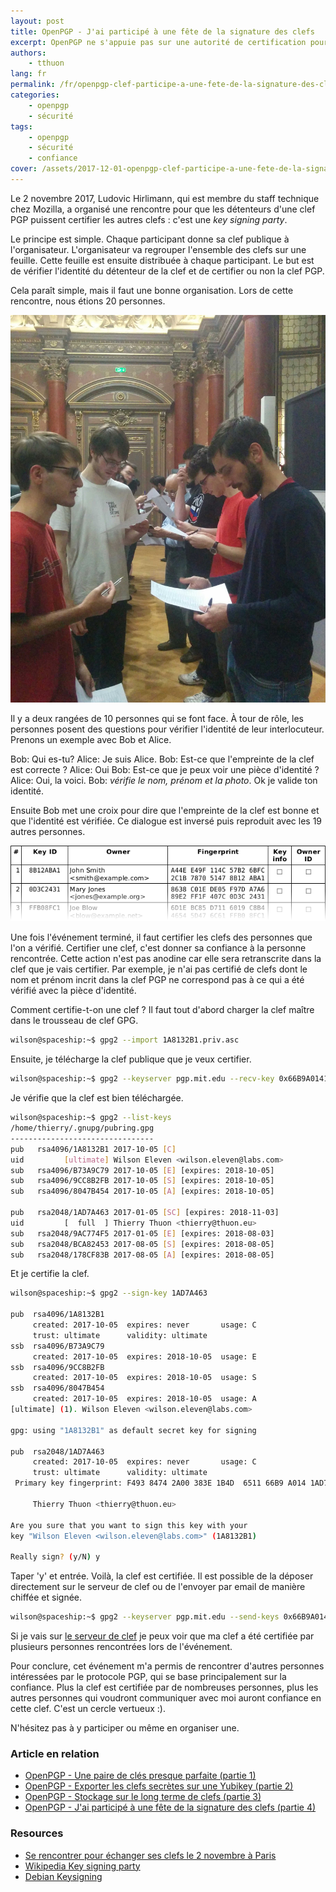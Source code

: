 ```yaml
---
layout: post
title: OpenPGP - J'ai participé à une fête de la signature des clefs
excerpt: OpenPGP ne s'appuie pas sur une autorité de certification pour certifier les personnes, mais sur la confiance.
authors:
    - tthuon
lang: fr
permalink: /fr/openpgp-clef-participe-a-une-fete-de-la-signature-des-clefs/
categories:
    - openpgp
    - sécurité
tags:
    - openpgp
    - sécurité
    - confiance
cover: /assets/2017-12-01-openpgp-clef-participe-a-une-fete-de-la-signature-des-clefs/cover.jpg
---
```


Le 2 novembre 2017, Ludovic Hirlimann, qui est membre du staff technique chez Mozilla, a organisé une rencontre pour que les détenteurs
d'une clef PGP puissent certifier les autres clefs : c'est une _key signing party_.

Le principe est simple. Chaque participant donne sa clef publique à l'organisateur. L'organisateur va regrouper l'ensemble des clefs
sur une feuille. Cette feuille est ensuite distribuée à chaque participant. Le but est de vérifier l'identité du détenteur de la clef et de certifier ou non la clef PGP.

Cela paraît simple, mais il faut une bonne organisation. Lors de cette rencontre, nous étions 20 personnes.

![key signing party](/assets/2017-12-01-openpgp-clef-participe-a-une-fete-de-la-signature-des-clefs/key_signing_party.jpg)

Il y a deux rangées de 10 personnes qui se font face. À tour de rôle, les personnes posent des questions pour vérifier l'identité de leur interlocuteur. Prenons un exemple avec Bob et Alice.

Bob: Qui es-tu?
Alice: Je suis Alice.
Bob: Est-ce que l'empreinte de la clef est correcte ?
Alice: Oui
Bob: Est-ce que je peux voir une pièce d'identité ?
Alice: Oui, la voici.
Bob: _vérifie le nom, prénom et la photo_. Ok je valide ton identité.

Ensuite Bob met une croix pour dire que l'empreinte de la clef est bonne et que l'identité est vérifiée. Ce dialogue est inversé puis reproduit avec les 19 autres personnes.

![key signing party list](/assets/2017-12-01-openpgp-clef-participe-a-une-fete-de-la-signature-des-clefs/keysigning_list.png)

Une fois l'événement terminé, il faut certifier les clefs des personnes que l'on a vérifié. Certifier une clef, c'est donner sa confiance à la personne rencontrée. Cette action n'est pas anodine car elle sera retranscrite dans la clef que je vais certifier. Par exemple, je n'ai pas certifié de clefs dont le nom et prénom incrit dans la clef PGP ne correspond pas à ce qui a été vérifié avec la pièce d'identité.

Comment certifie-t-on une clef ? Il faut tout d'abord charger la clef maître dans le trousseau de clef GPG.

```bash
wilson@spaceship:~$ gpg2 --import 1A8132B1.priv.asc
```

Ensuite, je télécharge la clef publique que je veux certifier.

```bash
wilson@spaceship:~$ gpg2 --keyserver pgp.mit.edu --recv-key 0x66B9A0141AD7A463
```

Je vérifie que la clef est bien téléchargée.

```bash
wilson@spaceship:~$ gpg2 --list-keys
/home/thierry/.gnupg/pubring.gpg
--------------------------------
pub   rsa4096/1A8132B1 2017-10-05 [C]
uid         [ultimate] Wilson Eleven <wilson.eleven@labs.com>
sub   rsa4096/B73A9C79 2017-10-05 [E] [expires: 2018-10-05]
sub   rsa4096/9CC8B2FB 2017-10-05 [S] [expires: 2018-10-05]
sub   rsa4096/8047B454 2017-10-05 [A] [expires: 2018-10-05]

pub   rsa2048/1AD7A463 2017-01-05 [SC] [expires: 2018-11-03]
uid         [  full  ] Thierry Thuon <thierry@thuon.eu>
sub   rsa2048/9AC774F5 2017-01-05 [E] [expires: 2018-08-03]
sub   rsa2048/BCA82453 2017-08-05 [S] [expires: 2018-08-05]
sub   rsa2048/178CF83B 2017-08-05 [A] [expires: 2018-08-05]
```

Et je certifie la clef.

```bash
wilson@spaceship:~$ gpg2 --sign-key 1AD7A463

pub  rsa4096/1A8132B1
     created: 2017-10-05  expires: never       usage: C
     trust: ultimate      validity: ultimate
ssb  rsa4096/B73A9C79
     created: 2017-10-05  expires: 2018-10-05  usage: E
ssb  rsa4096/9CC8B2FB
     created: 2017-10-05  expires: 2018-10-05  usage: S
ssb  rsa4096/8047B454
     created: 2017-10-05  expires: 2018-10-05  usage: A
[ultimate] (1). Wilson Eleven <wilson.eleven@labs.com>

gpg: using "1A8132B1" as default secret key for signing

pub  rsa2048/1AD7A463
     created: 2017-10-05  expires: never       usage: C
     trust: ultimate      validity: ultimate
 Primary key fingerprint: F493 8474 2A00 383E 1B4D  6511 66B9 A014 1AD7 A463

     Thierry Thuon <thierry@thuon.eu>

Are you sure that you want to sign this key with your
key "Wilson Eleven <wilson.eleven@labs.com>" (1A8132B1)

Really sign? (y/N) y
```

Taper 'y' et entrée. Voilà, la clef est certifiée. Il est possible de la déposer directement sur le serveur de clef ou de l'envoyer
par email de manière chiffée et signée.

```bash
wilson@spaceship:~$ gpg2 --keyserver pgp.mit.edu --send-keys 0x66B9A0141AD7A463
```

Si je vais sur [le serveur de clef](http://pgp.mit.edu/pks/lookup?op=vindex&search=0x66B9A0141AD7A463) je peux voir que ma clef a
été certifiée par plusieurs personnes rencontrées lors de l'événement.

Pour conclure, cet événement m'a permis de rencontrer d'autres personnes intéressées par le protocole PGP, qui se base principalement sur la confiance. Plus la clef est certifiée par de nombreuses personnes, plus les autres personnes qui voudront communiquer avec moi auront confiance en cette clef. C'est un cercle vertueux :).

N'hésitez pas à y participer ou même en organiser une.

### Article en relation
* [OpenPGP - Une paire de clés presque parfaite (partie 1)](/fr/openpgp-paire-clef-presque-parfaite-partie-1/)
* [OpenPGP - Exporter les clefs secrètes sur une Yubikey (partie 2)](/fr/openpgp-clef-secrete-yubikey-partie-2/)
* [OpenPGP - Stockage sur le long terme de clefs (partie 3)](/fr/openpgp-stockage-froid-clefs-partie-3/)
* [OpenPGP - J'ai participé à une fête de la signature des clefs (partie 4)](/fr/openpgp-clef-participe-a-une-fete-de-la-signature-des-clefs/)

### Resources
- [Se rencontrer pour échanger ses clefs le 2 novembre à Paris](https://blog.mozfr.org/post/2017/09/Se-rencontrer-pour-echanger-ses-clefs-2-novembre-Paris)
- [Wikipedia Key signing party](https://en.wikipedia.org/wiki/Key_signing_party)
- [Debian Keysigning](https://wiki.debian.org/Keysigning)
